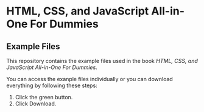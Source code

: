 # HTML, CSS, and JavaScript All-in-One For Dummies
## Example Files

This repository contains the example files used in the book *HTML, CSS, and JavaScript All-in-One For Dummies*.

You can access the exanple files individually or you can download everything by following these steps:

1. Click the green button.
1. Click Download.
